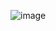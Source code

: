 ![image](https://github.com/iAdamo/frontend-masters/assets/106432903/38f7f025-f7d5-48aa-bf06-249c673517ab)
